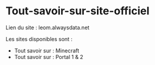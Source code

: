 # Tout-savoir-sur-site-officiel
Lien du site : leom.alwaysdata.net

Les sites disponibles sont :
- Tout savoir sur : Minecraft
- Tout savoir sur : Portal 1 & 2

